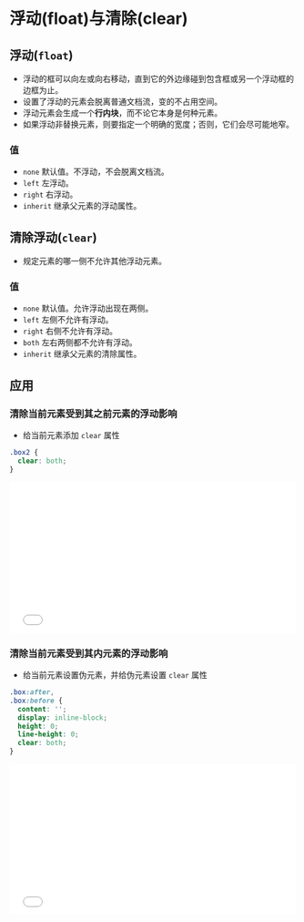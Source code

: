 # 浮动(float)与清除(clear)

## 浮动(`float`)

- 浮动的框可以向左或向右移动，直到它的外边缘碰到包含框或另一个浮动框的边框为止。
- 设置了浮动的元素会脱离普通文档流，变的不占用空间。
- 浮动元素会生成一个**行内块**，而不论它本身是何种元素。
- 如果浮动非替换元素，则要指定一个明确的宽度；否则，它们会尽可能地窄。

### 值

- `none` 默认值。不浮动，不会脱离文档流。
- `left` 左浮动。
- `right` 右浮动。
- `inherit` 继承父元素的浮动属性。

## 清除浮动(`clear`)

- 规定元素的哪一侧不允许其他浮动元素。

### 值

- `none` 默认值。允许浮动出现在两侧。
- `left` 左侧不允许有浮动。
- `right` 右侧不允许有浮动。
- `both` 左右两侧都不允许有浮动。
- `inherit` 继承父元素的清除属性。

## 应用

### 清除当前元素受到其之前元素的浮动影响

- 给当前元素添加 `clear` 属性

```css
.box2 {
  clear: both;
}
```

<iframe height='265' scrolling='no' title='清除当前元素受到其之前元素的浮动影响' src='//codepen.io/yhb-flydream/embed/NBQqbw/?height=265&theme-id=0&default-tab=css,result&embed-version=2' frameborder='no' allowtransparency='true' allowfullscreen='true' style='width: 100%;'>See the Pen <a href='https://codepen.io/yhb-flydream/pen/NBQqbw/'>清除当前元素受到其之前元素的浮动影响</a> by Elan Bin (<a href='https://codepen.io/yhb-flydream'>@yhb-flydream</a>) on <a href='https://codepen.io'>CodePen</a>.
</iframe>

### 清除当前元素受到其内元素的浮动影响

- 给当前元素设置伪元素，并给伪元素设置 `clear` 属性

```css
.box:after,
.box:before {
  content: '';
  display: inline-block;
  height: 0;
  line-height: 0;
  clear: both;
}
```

<iframe height='265' scrolling='no' title='清除当前元素受到其内元素的浮动影响' src='//codepen.io/yhb-flydream/embed/pZMjxJ/?height=265&theme-id=0&default-tab=css,result&embed-version=2' frameborder='no' allowtransparency='true' allowfullscreen='true' style='width: 100%;'>See the Pen <a href='https://codepen.io/yhb-flydream/pen/pZMjxJ/'>清除当前元素受到其内元素的浮动影响</a> by Elan Bin (<a href='https://codepen.io/yhb-flydream'>@yhb-flydream</a>) on <a href='https://codepen.io'>CodePen</a>.
</iframe>
